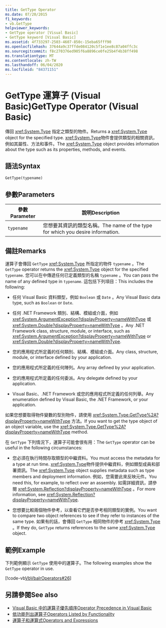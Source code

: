 ```yaml
---
title: GetType Operator
ms.date: 07/20/2015
f1_keywords:
- vb.GetType
helpviewer_keywords:
- GetType operator [Visual Basic]
- GetType keyword [Visual Basic]
ms.assetid: 4f733297-2503-4607-850c-15eba65fff90
ms.openlocfilehash: 37644a9c37ffde084120c5f1e1ee8c87a04ffc3c
ms.sourcegitcommit: f8c270376ed905f6a8896ce0fe25b4f4b38ff498
ms.translationtype: MT
ms.contentlocale: zh-TW
ms.lasthandoff: 06/04/2020
ms.locfileid: "84371151"
---
```

# <a name="gettype-operator-visual-basic"></a><span data-ttu-id="1aac3-102">GetType 運算子 (Visual Basic)</span><span class="sxs-lookup"><span data-stu-id="1aac3-102">GetType Operator (Visual Basic)</span></span>
<span data-ttu-id="1aac3-103">傳回 <xref:System.Type> 指定之類型的物件。</span><span class="sxs-lookup"><span data-stu-id="1aac3-103">Returns a <xref:System.Type> object for the specified type.</span></span> <span data-ttu-id="1aac3-104"><xref:System.Type>物件會提供類型的相關資訊，例如其屬性、方法和事件。</span><span class="sxs-lookup"><span data-stu-id="1aac3-104">The <xref:System.Type> object provides information about the type such as its properties, methods, and events.</span></span>  
  
## <a name="syntax"></a><span data-ttu-id="1aac3-105">語法</span><span class="sxs-lookup"><span data-stu-id="1aac3-105">Syntax</span></span>  
  
```vb  
GetType(typename)  
```  
  
## <a name="parameters"></a><span data-ttu-id="1aac3-106">參數</span><span class="sxs-lookup"><span data-stu-id="1aac3-106">Parameters</span></span>  
  
|<span data-ttu-id="1aac3-107">參數</span><span class="sxs-lookup"><span data-stu-id="1aac3-107">Parameter</span></span>|<span data-ttu-id="1aac3-108">說明</span><span class="sxs-lookup"><span data-stu-id="1aac3-108">Description</span></span>|  
|---|---|  
|`typename`|<span data-ttu-id="1aac3-109">您想要其資訊的類型名稱。</span><span class="sxs-lookup"><span data-stu-id="1aac3-109">The name of the type for which you desire information.</span></span>|  
  
## <a name="remarks"></a><span data-ttu-id="1aac3-110">備註</span><span class="sxs-lookup"><span data-stu-id="1aac3-110">Remarks</span></span>  
 <span data-ttu-id="1aac3-111">運算子會傳回 `GetType` <xref:System.Type> 所指定的物件 `typename` 。</span><span class="sxs-lookup"><span data-stu-id="1aac3-111">The `GetType` operator returns the <xref:System.Type> object for the specified `typename`.</span></span> <span data-ttu-id="1aac3-112">您可以在中傳遞任何已定義類型的名稱 `typename` 。</span><span class="sxs-lookup"><span data-stu-id="1aac3-112">You can pass the name of any defined type in `typename`.</span></span> <span data-ttu-id="1aac3-113">這包括下列項目：</span><span class="sxs-lookup"><span data-stu-id="1aac3-113">This includes the following:</span></span>  
  
- <span data-ttu-id="1aac3-114">任何 Visual Basic 資料類型，例如 `Boolean` 或 `Date` 。</span><span class="sxs-lookup"><span data-stu-id="1aac3-114">Any Visual Basic data type, such as `Boolean` or `Date`.</span></span>  
  
- <span data-ttu-id="1aac3-115">任何 .NET Framework 類別、結構、模組或介面，例如 <xref:System.ArgumentException?displayProperty=nameWithType> 或 <xref:System.Double?displayProperty=nameWithType> 。</span><span class="sxs-lookup"><span data-stu-id="1aac3-115">Any .NET Framework class, structure, module, or interface, such as <xref:System.ArgumentException?displayProperty=nameWithType> or <xref:System.Double?displayProperty=nameWithType>.</span></span>  
  
- <span data-ttu-id="1aac3-116">您的應用程式所定義的任何類別、結構、模組或介面。</span><span class="sxs-lookup"><span data-stu-id="1aac3-116">Any class, structure, module, or interface defined by your application.</span></span>  
  
- <span data-ttu-id="1aac3-117">您的應用程式所定義的任何陣列。</span><span class="sxs-lookup"><span data-stu-id="1aac3-117">Any array defined by your application.</span></span>  
  
- <span data-ttu-id="1aac3-118">您的應用程式所定義的任何委派。</span><span class="sxs-lookup"><span data-stu-id="1aac3-118">Any delegate defined by your application.</span></span>  
  
- <span data-ttu-id="1aac3-119">Visual Basic、.NET Framework 或您的應用程式所定義的任何列舉。</span><span class="sxs-lookup"><span data-stu-id="1aac3-119">Any enumeration defined by Visual Basic, the .NET Framework, or your application.</span></span>  
  
 <span data-ttu-id="1aac3-120">如果您想要取得物件變數的型別物件，請使用 <xref:System.Type.GetType%2A?displayProperty=nameWithType> 方法。</span><span class="sxs-lookup"><span data-stu-id="1aac3-120">If you want to get the type object of an object variable, use the <xref:System.Type.GetType%2A?displayProperty=nameWithType> method.</span></span>  
  
 <span data-ttu-id="1aac3-121">在 `GetType` 下列情況下，運算子可能會很有用：</span><span class="sxs-lookup"><span data-stu-id="1aac3-121">The `GetType` operator can be useful in the following circumstances:</span></span>  
  
- <span data-ttu-id="1aac3-122">您必須在執行時間存取類型的中繼資料。</span><span class="sxs-lookup"><span data-stu-id="1aac3-122">You must access the metadata for a type at run time.</span></span> <span data-ttu-id="1aac3-123"><xref:System.Type>物件提供中繼資料，例如類型成員和部署資訊。</span><span class="sxs-lookup"><span data-stu-id="1aac3-123">The <xref:System.Type> object supplies metadata such as type members and deployment information.</span></span> <span data-ttu-id="1aac3-124">例如，您需要此來反映元件。</span><span class="sxs-lookup"><span data-stu-id="1aac3-124">You need this, for example, to reflect over an assembly.</span></span> <span data-ttu-id="1aac3-125">如需詳細資訊，請參閱 <xref:System.Reflection?displayProperty=nameWithType> 。</span><span class="sxs-lookup"><span data-stu-id="1aac3-125">For more information, see <xref:System.Reflection?displayProperty=nameWithType>.</span></span>  
  
- <span data-ttu-id="1aac3-126">您想要比較兩個物件參考，以查看它們是否參考相同類型的實例。</span><span class="sxs-lookup"><span data-stu-id="1aac3-126">You want to compare two object references to see if they refer to instances of the same type.</span></span> <span data-ttu-id="1aac3-127">如果有的話，會傳回 `GetType` 相同物件的參考 <xref:System.Type> 。</span><span class="sxs-lookup"><span data-stu-id="1aac3-127">If they do, `GetType` returns references to the same <xref:System.Type> object.</span></span>  
  
## <a name="example"></a><span data-ttu-id="1aac3-128">範例</span><span class="sxs-lookup"><span data-stu-id="1aac3-128">Example</span></span>  
 <span data-ttu-id="1aac3-129">下列範例顯示 `GetType` 使用中的運算子。</span><span class="sxs-lookup"><span data-stu-id="1aac3-129">The following examples show the `GetType` operator in use.</span></span>  
  
 [!code-vb[VbVbalrOperators#26](~/samples/snippets/visualbasic/VS_Snippets_VBCSharp/VbVbalrOperators/VB/Class1.vb#26)]  
  
## <a name="see-also"></a><span data-ttu-id="1aac3-130">另請參閱</span><span class="sxs-lookup"><span data-stu-id="1aac3-130">See also</span></span>

- [<span data-ttu-id="1aac3-131">Visual Basic 中的運算子優先順序</span><span class="sxs-lookup"><span data-stu-id="1aac3-131">Operator Precedence in Visual Basic</span></span>](operator-precedence.md)
- [<span data-ttu-id="1aac3-132">依功能列出運算子</span><span class="sxs-lookup"><span data-stu-id="1aac3-132">Operators Listed by Functionality</span></span>](operators-listed-by-functionality.md)
- [<span data-ttu-id="1aac3-133">運算子和運算式</span><span class="sxs-lookup"><span data-stu-id="1aac3-133">Operators and Expressions</span></span>](../../programming-guide/language-features/operators-and-expressions/index.md)
